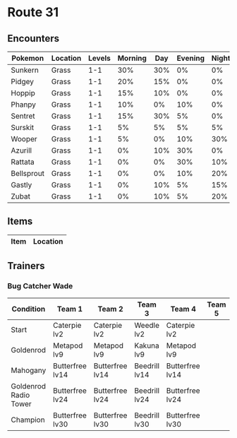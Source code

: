 # Route 31

## Encounters
| Pokemon | Location | Levels | Morning | Day | Evening | Night |
|--|--|--|--|--|--|--|
| Sunkern | Grass | 1-1 | 30% | 30% | 0% | 0% |
| Pidgey | Grass | 1-1 | 20% | 15% | 0% | 0% |
| Hoppip | Grass | 1-1 | 15% | 10% | 0% | 0% |
| Phanpy | Grass | 1-1 | 10% | 0% | 10% | 0% |
| Sentret | Grass | 1-1 | 15% | 30% | 5% | 0% |
| Surskit | Grass | 1-1 | 5% | 5% | 5% | 5% |
| Wooper | Grass | 1-1 | 5% | 0% | 10% | 30% |
| Azurill | Grass | 1-1 | 0% | 10% | 30% | 0% |
| Rattata | Grass | 1-1 | 0% | 0% | 30% | 10% |
| Bellsprout | Grass | 1-1 | 0% | 0% | 10% | 20% |
| Gastly | Grass | 1-1 | 0% | 10% | 5% | 15% |
| Zubat | Grass | 1-1 | 0% | 10% | 5% | 20% |

## Items
| Item | Location |
|--|--|

## Trainers
### Bug Catcher Wade
| Condition | Team 1 | Team 2 | Team 3 | Team 4 | Team 5 | Team 6 |
|--|--|--|--|--|--|--|
| Start | Caterpie lv2 | Caterpie lv2 | Weedle lv2 | Caterpie lv2 | | |
| Goldenrod | Metapod lv9 | Metapod lv9 | Kakuna lv9 | Metapod lv9 | | |
| Mahogany | Butterfree lv14 | Butterfree lv14 | Beedrill lv14 | Butterfree lv14 | | |
| Goldenrod Radio Tower | Butterfree lv24 | Butterfree lv24 | Beedrill lv24 | Butterfree lv24 | | |
| Champion | Butterfree lv30 | Butterfree lv30 | Beedrill lv30 | Butterfree lv30 | | |
